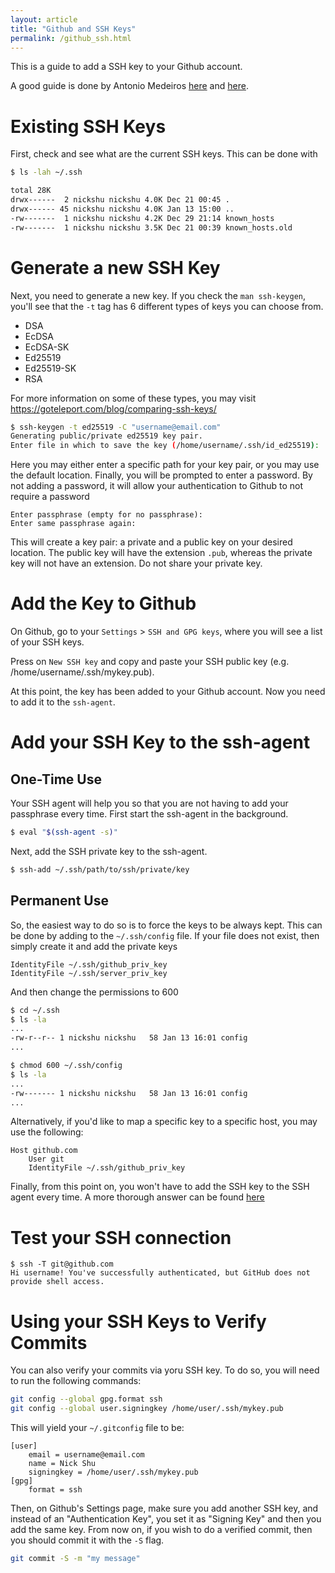 ```yaml
---
layout: article
title: "Github and SSH Keys"
permalink: /github_ssh.html
---
```


This is a guide to add a SSH key to your Github account. 

A good guide is done by Antonio Medeiros [here](https://linuxkamarada.com/en/2019/07/14/using-git-with-ssh-keys/) and [here](https://docs.github.com/en/authentication/connecting-to-github-with-ssh/generating-a-new-ssh-key-and-adding-it-to-the-ssh-agent).

# Existing SSH Keys

First, check and see what are the current SSH keys. This can be done with 

```bash
$ ls -lah ~/.ssh

total 28K
drwx------  2 nickshu nickshu 4.0K Dec 21 00:45 .
drwx------ 45 nickshu nickshu 4.0K Jan 13 15:00 ..
-rw-------  1 nickshu nickshu 4.2K Dec 29 21:14 known_hosts
-rw-------  1 nickshu nickshu 3.5K Dec 21 00:39 known_hosts.old
```

# Generate a new SSH Key

Next, you need to generate a new key. If you check the `man ssh-keygen`, you'll see that the `-t` tag has 6 different types of keys you can choose from. 

- DSA
- EcDSA
- EcDSA-SK
- Ed25519
- Ed25519-SK
- RSA

For more information on some of these types, you may visit https://goteleport.com/blog/comparing-ssh-keys/

```bash
$ ssh-keygen -t ed25519 -C "username@email.com"
Generating public/private ed25519 key pair.
Enter file in which to save the key (/home/username/.ssh/id_ed25519): 
```

Here you may either enter a specific path for your key pair, or you may use the default location. Finally, you will be prompted to enter a password. By not adding a password, it will allow your authentication to Github to not require a password

```
Enter passphrase (empty for no passphrase): 
Enter same passphrase again: 
```

This will create a key pair: a private and a public key on your desired location. The public key will have the extension `.pub`, whereas the private key will not have an extension. Do not share your private key. 

# Add the Key to Github

On Github, go to your `Settings` > `SSH and GPG keys`, where you will see a list of your SSH keys.

Press on `New SSH key` and copy and paste your SSH public key (e.g. /home/username/.ssh/mykey.pub). 

At this point, the key has been added to your Github account. Now you need to add it to the `ssh-agent`. 

# Add your SSH Key to the ssh-agent

## One-Time Use

Your SSH agent will help you so that you are not having to add your passphrase every time. First start the ssh-agent in the background.

```bash
$ eval "$(ssh-agent -s)"
```

Next, add the SSH private key to the ssh-agent. 

```bash
$ ssh-add ~/.ssh/path/to/ssh/private/key
```

## Permanent Use

So, the easiest way to do so is to force the keys to be always kept. This can be done by adding to the `~/.ssh/config` file. If your file does not exist, then simply create it and add the private keys

```
IdentityFile ~/.ssh/github_priv_key
IdentityFile ~/.ssh/server_priv_key
```

And then change the permissions to 600

```bash
$ cd ~/.ssh
$ ls -la
...
-rw-r--r-- 1 nickshu nickshu   58 Jan 13 16:01 config
...

$ chmod 600 ~/.ssh/config
$ ls -la
...
-rw------- 1 nickshu nickshu   58 Jan 13 16:01 config
...
```

Alternatively, if you'd like to map a specific key to a specific host, you may use the following:

```
Host github.com
    User git
    IdentityFile ~/.ssh/github_priv_key
```

Finally, from this point on, you won't have to add the SSH key to the SSH agent every time. A more thorough answer can be found [here](https://stackoverflow.com/a/4246809)

# Test your SSH connection

```
$ ssh -T git@github.com
Hi username! You've successfully authenticated, but GitHub does not provide shell access.
```

# Using your SSH Keys to Verify Commits

You can also verify your commits via yoru SSH key. To do so, you will need to run the following commands:

```bash
git config --global gpg.format ssh
git config --global user.signingkey /home/user/.ssh/mykey.pub
```

This will yield your `~/.gitconfig` file to be:

```ya
[user]
    email = username@email.com
    name = Nick Shu
    signingkey = /home/user/.ssh/mykey.pub
[gpg]
    format = ssh
```

Then, on Github's Settings page, make sure you add another SSH key, and instead of an "Authentication Key", you set it as "Signing Key" and then you add the same key. From now on, if you wish to do a verified commit, then you should commit it with the `-S` flag.

```bash
git commit -S -m "my message"
```
